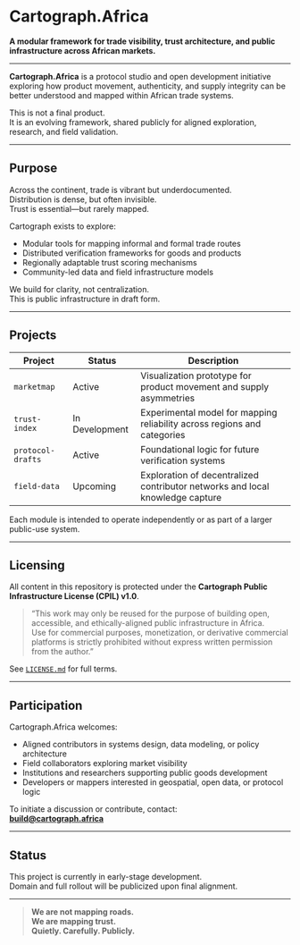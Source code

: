 # Cartograph.Africa

**A modular framework for trade visibility, trust architecture, and public infrastructure across African markets.**

---

**Cartograph.Africa** is a protocol studio and open development initiative exploring how product movement, authenticity, and supply integrity can be better understood and mapped within African trade systems.

This is not a final product.  
It is an evolving framework, shared publicly for aligned exploration, research, and field validation.

---

## Purpose

Across the continent, trade is vibrant but underdocumented.  
Distribution is dense, but often invisible.  
Trust is essential—but rarely mapped.

Cartograph exists to explore:
- Modular tools for mapping informal and formal trade routes
- Distributed verification frameworks for goods and products
- Regionally adaptable trust scoring mechanisms
- Community-led data and field infrastructure models

We build for clarity, not centralization.  
This is public infrastructure in draft form.

---

## Projects

| Project | Status | Description |
|---------|--------|-------------|
| `marketmap` | Active | Visualization prototype for product movement and supply asymmetries |
| `trust-index` | In Development | Experimental model for mapping reliability across regions and categories |
| `protocol-drafts` | Active | Foundational logic for future verification systems |
| `field-data` | Upcoming | Exploration of decentralized contributor networks and local knowledge capture |

Each module is intended to operate independently or as part of a larger public-use system.

---

## Licensing

All content in this repository is protected under the **Cartograph Public Infrastructure License (CPIL) v1.0**.

> “This work may only be reused for the purpose of building open, accessible, and ethically-aligned public infrastructure in Africa.  
Use for commercial purposes, monetization, or derivative commercial platforms is strictly prohibited without express written permission from the author.”

See [`LICENSE.md`](./LICENSE.md) for full terms.

---

## Participation

Cartograph.Africa welcomes:
- Aligned contributors in systems design, data modeling, or policy architecture
- Field collaborators exploring market visibility
- Institutions and researchers supporting public goods development
- Developers or mappers interested in geospatial, open data, or protocol logic

To initiate a discussion or contribute, contact:  
**build@cartograph.africa**

---

## Status

This project is currently in early-stage development.  
Domain and full rollout will be publicized upon final alignment.

---

> **We are not mapping roads.  
We are mapping trust.  
Quietly. Carefully. Publicly.**
